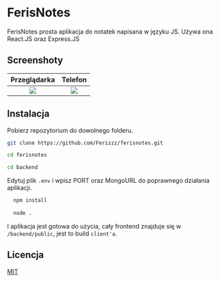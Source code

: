 # FerisNotes

FerisNotes prosta aplikacja do notatek napisana w języku JS. Używa ona React.JS oraz Express.JS

## Screenshoty

Przeglądarka      |  Telefon      
:----------------:|:----------------:
<img src="https://github.com/Ferizzz/ferisnotes/blob/main/screenshots/computer.png">  |   <img src="https://github.com/Ferizzz/ferisnotes/blob/main/screenshots/phone.jpg">

## Instalacja

Pobierz repozytorium do dowolnego folderu.

```bash
git clone https://github.com/Ferizzz/ferisnotes.git

cd ferisnotes

cd backend
```

Edytuj plik `.env` i wpisz PORT oraz MongoURL do poprawnego działania aplikacji.

```bash
  npm install
  
  node .
```

I aplikacja jest gotowa do użycia, cały frontend znajduje się w `/backend/public`, jest to build `client'a`.

## Licencja
[MIT](https://choosealicense.com/licenses/mit/)
